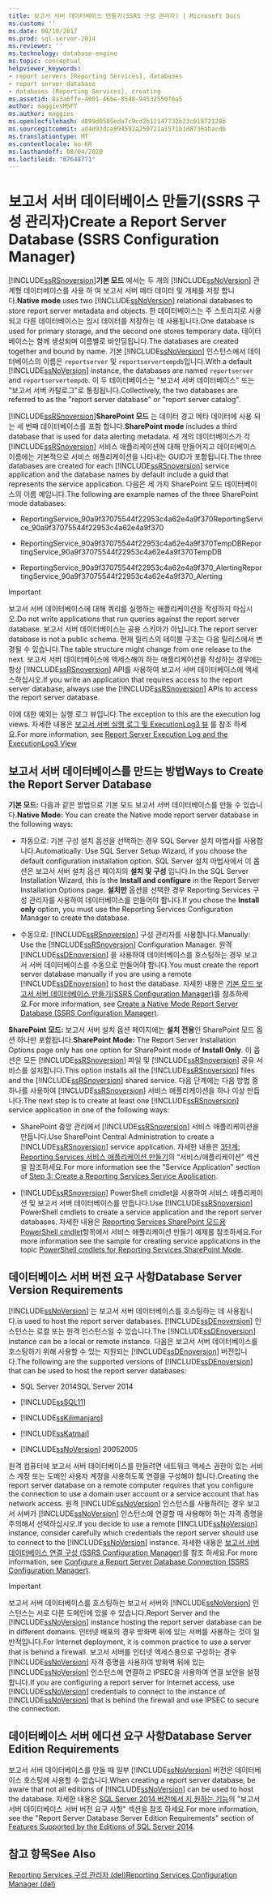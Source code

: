 ```yaml
---
title: 보고서 서버 데이터베이스 만들기(SSRS 구성 관리자) | Microsoft Docs
ms.custom: ''
ms.date: 08/10/2017
ms.prod: sql-server-2014
ms.reviewer: ''
ms.technology: database-engine
ms.topic: conceptual
helpviewer_keywords:
- report servers [Reporting Services], databases
- report server database
- databases [Reporting Services], creating
ms.assetid: 8a3a6ffe-4001-46be-8548-94532550f6a5
author: maggiesMSFT
ms.author: maggies
ms.openlocfilehash: d899d0585eda7c9cd2b12147732b23c01872128b
ms.sourcegitcommit: ad4d92dce894592a259721a1571b1d8736abacdb
ms.translationtype: MT
ms.contentlocale: ko-KR
ms.lasthandoff: 08/04/2020
ms.locfileid: "87648771"
---
```

# <a name="create-a-report-server-database--ssrs-configuration-manager"></a><span data-ttu-id="74325-102">보고서 서버 데이터베이스 만들기(SSRS 구성 관리자)</span><span class="sxs-lookup"><span data-stu-id="74325-102">Create a Report Server Database  (SSRS Configuration Manager)</span></span>
  [!INCLUDE[ssRSnoversion](../../includes/ssrsnoversion-md.md)]<span data-ttu-id="74325-103">**기본 모드** 에서는 두 개의 [!INCLUDE[ssNoVersion](../../includes/ssnoversion-md.md)] 관계형 데이터베이스를 사용 하 여 보고서 서버 메타 데이터 및 개체를 저장 합니다.</span><span class="sxs-lookup"><span data-stu-id="74325-103">**Native mode** uses two [!INCLUDE[ssNoVersion](../../includes/ssnoversion-md.md)] relational databases to store report server metadata and objects.</span></span> <span data-ttu-id="74325-104">한 데이터베이스는 주 스토리지로 사용되고 다른 데이터베이스는 임시 데이터를 저장하는 데 사용됩니다.</span><span class="sxs-lookup"><span data-stu-id="74325-104">One database is used for primary storage, and the second one stores temporary data.</span></span> <span data-ttu-id="74325-105">데이터베이스는 함께 생성되며 이름별로 바인딩됩니다.</span><span class="sxs-lookup"><span data-stu-id="74325-105">The databases are created together and bound by name.</span></span> <span data-ttu-id="74325-106">기본 [!INCLUDE[ssNoVersion](../../includes/ssnoversion-md.md)] 인스턴스에서 데이터베이스의 이름은 `reportserver` 및 `reportservertempdb`입니다.</span><span class="sxs-lookup"><span data-stu-id="74325-106">With a default [!INCLUDE[ssNoVersion](../../includes/ssnoversion-md.md)] instance, the databases are named `reportserver` and `reportservertempdb`.</span></span> <span data-ttu-id="74325-107">이 두 데이터베이스는 "보고서 서버 데이터베이스" 또는 "보고서 서버 카탈로그"로 통칭됩니다.</span><span class="sxs-lookup"><span data-stu-id="74325-107">Collectively, the two databases are referred to as the "report server database" or "report server catalog".</span></span>  
  
 [!INCLUDE[ssRSnoversion](../../includes/ssrsnoversion-md.md)]<span data-ttu-id="74325-108">**SharePoint 모드** 는 데이터 경고 메타 데이터에 사용 되는 세 번째 데이터베이스를 포함 합니다.</span><span class="sxs-lookup"><span data-stu-id="74325-108">**SharePoint mode** includes a third database that is used for data alerting metadata.</span></span> <span data-ttu-id="74325-109">세 개의 데이터베이스가 각 [!INCLUDE[ssRSnoversion](../../includes/ssrsnoversion-md.md)] 서비스 애플리케이션에 대해 만들어지고 데이터베이스 이름에는 기본적으로 서비스 애플리케이션을 나타내는 GUID가 포함됩니다.</span><span class="sxs-lookup"><span data-stu-id="74325-109">The three databases are created for each [!INCLUDE[ssRSnoversion](../../includes/ssrsnoversion-md.md)] service application and the database names by default include a guid that represents the service application.</span></span> <span data-ttu-id="74325-110">다음은 세 가지 SharePoint 모드 데이터베이스의 이름 예입니다.</span><span class="sxs-lookup"><span data-stu-id="74325-110">The following are example names of the three SharePoint mode databases:</span></span>  
  
-   <span data-ttu-id="74325-111">ReportingService_90a9f37075544f22953c4a62e4a9f370</span><span class="sxs-lookup"><span data-stu-id="74325-111">ReportingService_90a9f37075544f22953c4a62e4a9f370</span></span>  
  
-   <span data-ttu-id="74325-112">ReportingService_90a9f37075544f22953c4a62e4a9f370TempDB</span><span class="sxs-lookup"><span data-stu-id="74325-112">ReportingService_90a9f37075544f22953c4a62e4a9f370TempDB</span></span>  
  
-   <span data-ttu-id="74325-113">ReportingService_90a9f37075544f22953c4a62e4a9f370_Alerting</span><span class="sxs-lookup"><span data-stu-id="74325-113">ReportingService_90a9f37075544f22953c4a62e4a9f370_Alerting</span></span>  
  
> [!IMPORTANT]  
>  <span data-ttu-id="74325-114">보고서 서버 데이터베이스에 대해 쿼리를 실행하는 애플리케이션을 작성하지 마십시오.</span><span class="sxs-lookup"><span data-stu-id="74325-114">Do not write applications that run queries against the report server database.</span></span> <span data-ttu-id="74325-115">보고서 서버 데이터베이스는 공용 스키마가 아닙니다.</span><span class="sxs-lookup"><span data-stu-id="74325-115">The report server database is not a public schema.</span></span> <span data-ttu-id="74325-116">현재 릴리스의 테이블 구조는 다음 릴리스에서 변경될 수 있습니다.</span><span class="sxs-lookup"><span data-stu-id="74325-116">The table structure might change from one release to the next.</span></span> <span data-ttu-id="74325-117">보고서 서버 데이터베이스에 액세스해야 하는 애플리케이션을 작성하는 경우에는 항상 [!INCLUDE[ssRSnoversion](../../includes/ssrsnoversion-md.md)] API를 사용하여 보고서 서버 데이터베이스에 액세스하십시오.</span><span class="sxs-lookup"><span data-stu-id="74325-117">If you write an application that requires access to the report server database, always use the [!INCLUDE[ssRSnoversion](../../includes/ssrsnoversion-md.md)] APIs to access the report server database.</span></span>  
>   
>  <span data-ttu-id="74325-118">이에 대한 예외는 실행 로그 뷰입니다.</span><span class="sxs-lookup"><span data-stu-id="74325-118">The exception to this are the execution log views.</span></span> <span data-ttu-id="74325-119">자세한 내용은 [보고서 서버 실행 로그 및 ExecutionLog3 뷰](../../reporting-services/report-server/report-server-executionlog-and-the-executionlog3-view.md) 를 참조 하세요.</span><span class="sxs-lookup"><span data-stu-id="74325-119">For more information, see [Report Server Execution Log and the ExecutionLog3 View](../../reporting-services/report-server/report-server-executionlog-and-the-executionlog3-view.md)</span></span>  
  
## <a name="ways-to-create-the-report-server-database"></a><span data-ttu-id="74325-120">보고서 서버 데이터베이스를 만드는 방법</span><span class="sxs-lookup"><span data-stu-id="74325-120">Ways to Create the Report Server Database</span></span>  
 <span data-ttu-id="74325-121">**기본 모드:** 다음과 같은 방법으로 기본 모드 보고서 서버 데이터베이스를 만들 수 있습니다.</span><span class="sxs-lookup"><span data-stu-id="74325-121">**Native Mode:** You can create the Native mode report server database in the following ways:</span></span>  
  
-   <span data-ttu-id="74325-122">자동으로: 기본 구성 설치 옵션을 선택하는 경우 SQL Server 설치 마법사를 사용합니다.</span><span class="sxs-lookup"><span data-stu-id="74325-122">Automatically: Use SQL Server Setup Wizard, if you choose the default configuration installation option.</span></span> <span data-ttu-id="74325-123">SQL Server 설치 마법사에서 이 옵션은 보고서 서버 설치 옵션 페이지의 **설치 및 구성** 입니다.</span><span class="sxs-lookup"><span data-stu-id="74325-123">In the SQL Server Installation Wizard, this is the **Install and configure** in the Report Server Installation Options page.</span></span> <span data-ttu-id="74325-124">**설치만** 옵션을 선택한 경우 Reporting Services 구성 관리자를 사용하여 데이터베이스를 만들어야 합니다.</span><span class="sxs-lookup"><span data-stu-id="74325-124">If you chose the **Install only** option, you must use the Reporting Services Configuration Manager to create the database.</span></span>  
  
-   <span data-ttu-id="74325-125">수동으로: [!INCLUDE[ssRSnoversion](../../includes/ssrsnoversion-md.md)] 구성 관리자를 사용합니다.</span><span class="sxs-lookup"><span data-stu-id="74325-125">Manually: Use the [!INCLUDE[ssRSnoversion](../../includes/ssrsnoversion-md.md)] Configuration Manager.</span></span> <span data-ttu-id="74325-126">원격 [!INCLUDE[ssDEnoversion](../../includes/ssdenoversion-md.md)] 을 사용하여 데이터베이스를 호스팅하는 경우 보고서 서버 데이터베이스를 수동으로 만들어야 합니다.</span><span class="sxs-lookup"><span data-stu-id="74325-126">You must create the report server database manually if you are using a remote [!INCLUDE[ssDEnoversion](../../includes/ssdenoversion-md.md)] to host the database.</span></span> <span data-ttu-id="74325-127">자세한 내용은 [기본 모드 보고서 서버 데이터베이스 만들기&#40;SSRS Configuration Manager&#41;](../../reporting-services/install-windows/ssrs-report-server-create-a-native-mode-report-server-database.md)를 참조하세요.</span><span class="sxs-lookup"><span data-stu-id="74325-127">For more information, see [Create a Native Mode Report Server Database  &#40;SSRS Configuration Manager&#41;](../../reporting-services/install-windows/ssrs-report-server-create-a-native-mode-report-server-database.md).</span></span>  
  
 <span data-ttu-id="74325-128">**SharePoint 모드:** 보고서 서버 설치 옵션 페이지에는 **설치 전용**인 SharePoint 모드 옵션 하나만 포함됩니다.</span><span class="sxs-lookup"><span data-stu-id="74325-128">**SharePoint Mode:** The Report Server Installation Options page only has one option for SharePoint mode of **Install Only**.</span></span> <span data-ttu-id="74325-129">이 옵션은 모든 [!INCLUDE[ssRSnoversion](../../includes/ssrsnoversion-md.md)] 파일 및 [!INCLUDE[ssRSnoversion](../../includes/ssrsnoversion-md.md)] 공유 서비스를 설치합니다.</span><span class="sxs-lookup"><span data-stu-id="74325-129">This option installs all the [!INCLUDE[ssRSnoversion](../../includes/ssrsnoversion-md.md)] files and the [!INCLUDE[ssRSnoversion](../../includes/ssrsnoversion-md.md)] shared service.</span></span> <span data-ttu-id="74325-130">다음 단계에는 다음 방법 중 하나를 사용하여 [!INCLUDE[ssRSnoversion](../../includes/ssrsnoversion-md.md)] 서비스 애플리케이션을 하나 이상 만듭니다.</span><span class="sxs-lookup"><span data-stu-id="74325-130">The next step is to create at least one [!INCLUDE[ssRSnoversion](../../includes/ssrsnoversion-md.md)] service application in one of the following ways:</span></span>  
  
-   <span data-ttu-id="74325-131">SharePoint 중앙 관리에서 [!INCLUDE[ssRSnoversion](../../includes/ssrsnoversion-md.md)] 서비스 애플리케이션을 만듭니다.</span><span class="sxs-lookup"><span data-stu-id="74325-131">Use SharePoint Central Administration to create a [!INCLUDE[ssRSnoversion](../../includes/ssrsnoversion-md.md)] service application.</span></span> <span data-ttu-id="74325-132">자세한 내용은 [3단계: Reporting Services 서비스 애플리케이션 만들기](../../../2014/sql-server/install/install-reporting-services-sharepoint-mode-for-sharepoint-2013.md#bkmk_create_serrviceapplication)의 “서비스/애플리케이션” 섹션을 참조하세요.</span><span class="sxs-lookup"><span data-stu-id="74325-132">For more information see the "Service Application" section of [Step 3: Create a Reporting Services Service Application](../../../2014/sql-server/install/install-reporting-services-sharepoint-mode-for-sharepoint-2013.md#bkmk_create_serrviceapplication).</span></span>  
  
-   <span data-ttu-id="74325-133">[!INCLUDE[ssRSnoversion](../../includes/ssrsnoversion-md.md)] PowerShell cmdlet을 사용하여 서비스 애플리케이션 및 보고서 서버 데이터베이스를 만듭니다.</span><span class="sxs-lookup"><span data-stu-id="74325-133">Use [!INCLUDE[ssRSnoversion](../../includes/ssrsnoversion-md.md)] PowerShell cmdlets to create a service application and the report server databases.</span></span> <span data-ttu-id="74325-134">자세한 내용은 [Reporting Services SharePoint 모드용 PowerShell cmdlet](../../../2014/reporting-services/powershell-cmdlets-for-reporting-services-sharepoint-mode.md)항목에서 서비스 애플리케이션 만들기 예제를 참조하세요.</span><span class="sxs-lookup"><span data-stu-id="74325-134">For more information see the sample for creating service applications in the topic [PowerShell cmdlets for Reporting Services SharePoint Mode](../../../2014/reporting-services/powershell-cmdlets-for-reporting-services-sharepoint-mode.md).</span></span>  
  
## <a name="database-server-version-requirements"></a><span data-ttu-id="74325-135">데이터베이스 서버 버전 요구 사항</span><span class="sxs-lookup"><span data-stu-id="74325-135">Database Server Version Requirements</span></span>  
 [!INCLUDE[ssNoVersion](../../includes/ssnoversion-md.md)] <span data-ttu-id="74325-136">는 보고서 서버 데이터베이스를 호스팅하는 데 사용됩니다.</span><span class="sxs-lookup"><span data-stu-id="74325-136">is used to host the report server databases.</span></span> <span data-ttu-id="74325-137">[!INCLUDE[ssDEnoversion](../../includes/ssdenoversion-md.md)] 인스턴스는 로컬 또는 원격 인스턴스일 수 있습니다.</span><span class="sxs-lookup"><span data-stu-id="74325-137">The [!INCLUDE[ssDEnoversion](../../includes/ssdenoversion-md.md)] instance can be a local or remote instance.</span></span> <span data-ttu-id="74325-138">다음은 보고서 서버 데이터베이스를 호스팅하기 위해 사용할 수 있는 지원되는 [!INCLUDE[ssDEnoversion](../../includes/ssdenoversion-md.md)] 버전입니다.</span><span class="sxs-lookup"><span data-stu-id="74325-138">The following are the supported versions of [!INCLUDE[ssDEnoversion](../../includes/ssdenoversion-md.md)] that can be used to host the report server databases:</span></span>  
  
- <span data-ttu-id="74325-139">SQL Server 2014</span><span class="sxs-lookup"><span data-stu-id="74325-139">SQL Server 2014</span></span>
  
-   [!INCLUDE[ssSQL11](../../includes/sssql11-md.md)]  
  
-   [!INCLUDE[ssKilimanjaro](../../includes/sskilimanjaro-md.md)]  
  
-   [!INCLUDE[ssKatmai](../../includes/sskatmai-md.md)]  
  
-   [!INCLUDE[ssNoVersion](../../includes/ssnoversion-md.md)] <span data-ttu-id="74325-140">2005</span><span class="sxs-lookup"><span data-stu-id="74325-140">2005</span></span>  
  
 <span data-ttu-id="74325-141">원격 컴퓨터에 보고서 서버 데이터베이스를 만들려면 네트워크 액세스 권한이 있는 서비스 계정 또는 도메인 사용자 계정을 사용하도록 연결을 구성해야 합니다.</span><span class="sxs-lookup"><span data-stu-id="74325-141">Creating the report server database on a remote computer requires that you configure the connection to use a domain user account or a service account that has network access.</span></span> <span data-ttu-id="74325-142">원격 [!INCLUDE[ssNoVersion](../../includes/ssnoversion-md.md)] 인스턴스를 사용하려는 경우 보고서 서버가 [!INCLUDE[ssNoVersion](../../includes/ssnoversion-md.md)] 인스턴스에 연결할 때 사용해야 하는 자격 증명을 주의해서 선택하십시오.</span><span class="sxs-lookup"><span data-stu-id="74325-142">If you decide to use a remote [!INCLUDE[ssNoVersion](../../includes/ssnoversion-md.md)] instance, consider carefully which credentials the report server should use to connect to the [!INCLUDE[ssNoVersion](../../includes/ssnoversion-md.md)] instance.</span></span> <span data-ttu-id="74325-143">자세한 내용은 [보고서 서버 데이터베이스 연결 구성 &#40;SSRS Configuration Manager&#41;](../../../2014/sql-server/install/configure-a-report-server-database-connection-ssrs-configuration-manager.md)를 참조 하세요.</span><span class="sxs-lookup"><span data-stu-id="74325-143">For more information, see [Configure a Report Server Database Connection  &#40;SSRS Configuration Manager&#41;](../../../2014/sql-server/install/configure-a-report-server-database-connection-ssrs-configuration-manager.md).</span></span>  
  
> [!IMPORTANT]  
>  <span data-ttu-id="74325-144">보고서 서버 데이터베이스를 호스팅하는 보고서 서버와 [!INCLUDE[ssNoVersion](../../includes/ssnoversion-md.md)] 인스턴스는 서로 다른 도메인에 있을 수 있습니다.</span><span class="sxs-lookup"><span data-stu-id="74325-144">Report Server and the [!INCLUDE[ssNoVersion](../../includes/ssnoversion-md.md)] instance hosting the report server database can be in different domains.</span></span> <span data-ttu-id="74325-145">인터넷 배포의 경우 방화벽 뒤에 있는 서버를 사용하는 것이 일반적입니다.</span><span class="sxs-lookup"><span data-stu-id="74325-145">For Internet deployment, it is common practice to use a server that is behind a firewall.</span></span> <span data-ttu-id="74325-146">보고서 서버를 인터넷 액세스용으로 구성하는 경우 [!INCLUDE[ssNoVersion](../../includes/ssnoversion-md.md)] 자격 증명을 사용하여 방화벽 뒤에 있는 [!INCLUDE[ssNoVersion](../../includes/ssnoversion-md.md)] 인스턴스에 연결하고 IPSEC을 사용하여 연결 보안을 설정합니다.</span><span class="sxs-lookup"><span data-stu-id="74325-146">If you are configuring a report server for Internet access, use [!INCLUDE[ssNoVersion](../../includes/ssnoversion-md.md)] credentials to connect to the instance of [!INCLUDE[ssNoVersion](../../includes/ssnoversion-md.md)] that is behind the firewall and use IPSEC to secure the connection.</span></span>  
  
## <a name="database-server-edition-requirements"></a><span data-ttu-id="74325-147">데이터베이스 서버 에디션 요구 사항</span><span class="sxs-lookup"><span data-stu-id="74325-147">Database Server Edition Requirements</span></span>  
 <span data-ttu-id="74325-148">보고서 서버 데이터베이스를 만들 때 일부 [!INCLUDE[ssNoVersion](../../includes/ssnoversion-md.md)] 버전은 데이터베이스 호스팅에 사용할 수 없습니다.</span><span class="sxs-lookup"><span data-stu-id="74325-148">When creating a report server database, be aware that not all editions of [!INCLUDE[ssNoVersion](../../includes/ssnoversion-md.md)] can be used to host the database.</span></span> <span data-ttu-id="74325-149">자세한 내용은 [SQL Server 2014 버전에서 지 원하는 기능](../../../2014/getting-started/features-supported-by-the-editions-of-sql-server-2014.md)의 "보고서 서버 데이터베이스 서버 버전 요구 사항" 섹션을 참조 하세요.</span><span class="sxs-lookup"><span data-stu-id="74325-149">For more information, see the "Report Server Database Server Edition Requirements" section of [Features Supported by the Editions of SQL Server 2014](../../../2014/getting-started/features-supported-by-the-editions-of-sql-server-2014.md).</span></span>  
  
## <a name="see-also"></a><span data-ttu-id="74325-150">참고 항목</span><span class="sxs-lookup"><span data-stu-id="74325-150">See Also</span></span>  
 [<span data-ttu-id="74325-151">Reporting Services 구성 관리자 &#40;del&#41;</span><span class="sxs-lookup"><span data-stu-id="74325-151">Reporting Services Configuration Manager &#40;del&#41;</span></span>](https://docs.microsoft.com/sql/sql-server/install/reporting-services-configuration-manager-native-mode)  
  
  
